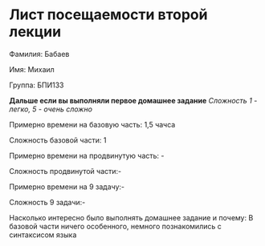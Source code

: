 # Лист посещаемости второй лекции

Фамилия: Бабаев

Имя: Михаил

Группа: БПИ133

**Дальше если вы выполняли первое домашнее задание**
*Сложность 1 - легко, 5 - очень сложно*

Примерно времени на базовую часть: 1,5 чачса

Сложность базовой части: 1

Примерно времени на продвинутую часть: -

Сложность продвинутой части:-

Примерно времени на 9 задачу:-

Сложность 9 задачи:-

Насколько интересно было выполнять домашнее задание и почему:
В базовой части ничего особенного, немного познакомились с синтаксисом языка
